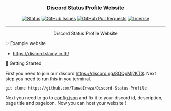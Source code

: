 <h3 align="center">Discord Status Profile Website</h3>

<div align="center">

[![Status](https://img.shields.io/badge/status-active-success.svg)]()
[![GitHub Issues](https://img.shields.io/github/issues/TanwaInwza/Discord-Status-Profile.svg)](https://github.com/TanwaInwza/Discord-Status-Profile/issues)
[![GitHub Pull Requests](https://img.shields.io/github/issues-pr/TanwaInwza/Discord-Status-Profile.svg)](https://github.com/TanwaInwza/Discord-Status-Profile/pulls)
[![License](https://img.shields.io/badge/license-MIT-blue.svg)](/LICENSE)

</div>

---

<p align="center"> Discord Status Profile Website
    <br> 
</p>

✨ Example website <a name = "Ex"></a>

- https://discord.slamy.in.th/

🏁 Getting Started <a name = "How to use"></a>

First you need to join our discord https://discord.gg/8QQpMj2KT3.
Next step you need to run this in you terminal.
```
git clone https://github.com/TanwaInwza/Discord-Status-Profile
```
Next you need to go to [config.json](https://github.com/TanwaInwza/Discord-Status-Profile/blob/main/assets/config.json) and fix it to your discord id, description, page title and pageicon.
Now you can host your website !
